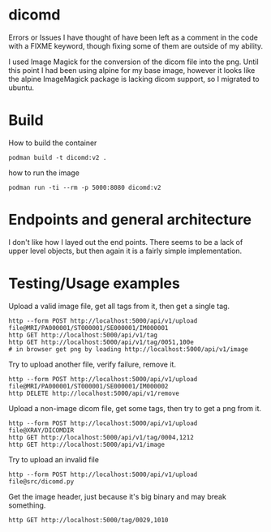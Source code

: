 # dicomd 
Errors or Issues I have thought of have been left as a comment in the code with a FIXME keyword, though fixing some of them are outside of my ability.

I used Image Magick for the conversion of the dicom file into the png.  Until this point I had been using alpine for my base image, however it looks like the alpine ImageMagick package is lacking dicom support, so I migrated to ubuntu.

# Build
How to build the container

```
podman build -t dicomd:v2 .
```

how to run the image
```
podman run -ti --rm -p 5000:8080 dicomd:v2
```

# Endpoints and general architecture
I don't like how I layed out the end points.  There seems to be a lack of upper level objects, but then again it is a fairly simple implementation.

# Testing/Usage examples

Upload a valid image file, get all tags from it, then get a single tag.
```
http --form POST http://localhost:5000/api/v1/upload  file@MRI/PA000001/ST000001/SE000001/IM000001
http GET http://localhost:5000/api/v1/tag
http GET http://localhost:5000/api/v1/tag/0051,100e
# in browser get png by loading http://localhost:5000/api/v1/image

````

Try to upload another file, verify failure, remove it.
```
http --form POST http://localhost:5000/api/v1/upload  file@MRI/PA000001/ST000001/SE000001/IM000002
http DELETE http://localhost:5000/api/v1/remove
```

Upload a non-image dicom file, get some tags, then try to get a png from it.
```
http --form POST http://localhost:5000/api/v1/upload  file@XRAY/DICOMDIR
http GET http://localhost:5000/api/v1/tag/0004,1212
http GET http://localhost:5000/api/v1/image
```

Try to upload an invalid file
```
http --form POST http://localhost:5000/api/v1/upload  file@src/dicomd.py
```

Get the image header, just because it's big binary and may break something.
```
http GET http://localhost:5000/tag/0029,1010
```



